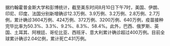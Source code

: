 据约翰霍普金斯大学和彭博统计，截至美东时间8月10日下午7时，美国、伊朗、印尼、印度、法国分别新增确诊12.3万例、3.9万例、3.2万例、2.8万例、2.7万例，累计确诊3604万例、424万例、372万例、3200万例、640万例，疫苗接种完毕比率为50.3%、3.3%、9.2%、8.3%、58.4%。此外，巴西、俄罗斯、英国、土耳其、阿根廷、哥伦比亚、西班牙、意大利累计确诊超过400万例。目前全球累计确诊2.04亿例，累计死亡431万例。
